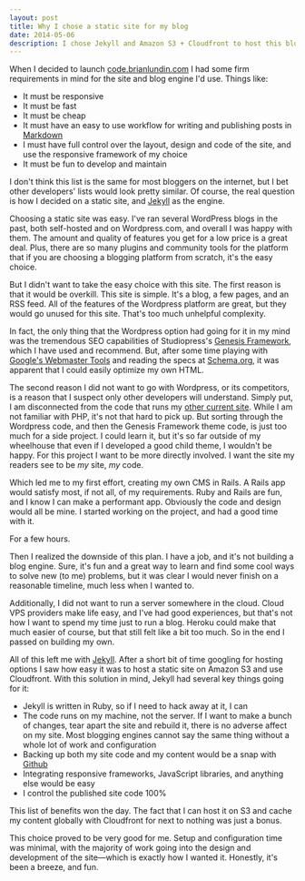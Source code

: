 ```yaml
---
layout: post
title: Why I chose a static site for my blog
date: 2014-05-06
description: I chose Jekyll and Amazon S3 + Cloudfront to host this blog as a static site. In this blog post, I explain why.
---
```

When I decided to launch [code.brianlundin.com](http://code.brianlundin.com) I had some firm requirements in mind for the site and blog engine I'd use. Things like:

* It must be responsive
* It must be fast
* It must be cheap
* It must have an easy to use workflow for writing and publishing posts in [Markdown](https://daringfireball.net/projects/markdown/basics)
* I must have full control over the layout, design and code of the site, and use the responsive framework of my choice
* It must be fun to develop and maintain

I don't think this list is the same for most bloggers on the internet, but I bet other developers' lists would look pretty similar. Of course, the real question is how I decided on a static site, and [Jekyll](http://jekyllrb.com) as the engine.

Choosing a static site was easy. I've ran several WordPress blogs in the past, both self-hosted and on Wordpress.com, and overall I was happy with them. The amount and quality of features you get for a low price is a great deal. Plus, there are so many plugins and community tools for the platform that if you are choosing a blogging platform from scratch, it's the easy choice.

But I didn't want to take the easy choice with this site. The first reason is that it would be overkill. This site is simple. It's a blog, a few pages, and an RSS feed. All of the features of the Wordpress platform are great, but they would go unused for this site. That's too much unhelpful complexity.

In fact, the only thing that the Wordpress option had going for it in my mind was the tremendous SEO capabilities of Studiopress's [Genesis Framework](http://my.studiopress.com/themes/genesis/), which I have used and recommend. But, after some time playing with [Google's Webmaster Tools](https://www.google.com/webmasters/tools/home) and reading the specs at [Schema.org](http://schema.org), it was apparent that I could easily optimize my own HTML.

The second reason I did not want to go with Wordpress, or its competitors, is a reason that I suspect only other developers will understand. Simply put, I am disconnected from the code that runs my [other current site](http://brianlundin.com). While I am not familiar with PHP, it's not that hard to pick up. But sorting through the Wordpress code, and then the Genesis Framework theme code, is just too much for a side project. I could learn it, but it's so far outside of my wheelhouse that even if I developed a good child theme, I wouldn't be happy. For this project I want to be more directly involved. I want the site my readers see to be *my* site, *my* code.

Which led me to my first effort, creating my own CMS in Rails. A Rails app would satisfy most, if not all, of my requirements. Ruby and Rails are fun, and I know I can make a performant app. Obviously the code and design would all be mine. I started working on the project, and had a good time with it.

For a few hours.

Then I realized the downside of this plan. I have a job, and it's not building a blog engine. Sure, it's fun and a great way to learn and find some cool ways to solve new (to me) problems, but it was clear I would never finish on a reasonable timeline, much less when I wanted to.

Additionally, I did not want to run a server somewhere in the cloud. Cloud VPS providers make life easy, and I've had good experiences, but that's not how I want to spend my time just to run a blog. Heroku could make that much easier of course, but that still felt like a bit too much. So in the end I passed on building my own.

All of this left me with [Jekyll](http://jekyllrb.com). After a short bit of time googling for hosting options I saw how easy it was to host a static site on Amazon S3 and use Cloudfront. With this solution in mind, Jekyll had several key things going for it:

* Jekyll is written in Ruby, so if I need to hack away at it, I can
* The code runs on my machine, not the server. If I want to make a bunch of changes, tear apart the site and rebuild it, there is no adverse affect on my site. Most blogging engines cannot say the same thing without a whole lot of work and configuration
* Backing up both my site code and my content would be a snap with [Github](https://github.com/blundin/code-blog)
* Integrating responsive frameworks, JavaScript libraries, and anything else would be easy
* I control the published site code 100%

This list of benefits won the day. The fact that I can host it on S3 and cache my content globally with Cloudfront for next to nothing was just a bonus.

This choice proved to be very good for me. Setup and configuration time was minimal, with the majority of work going into the design and development of the site—which is exactly how I wanted it. Honestly, it's been a breeze, and fun.
